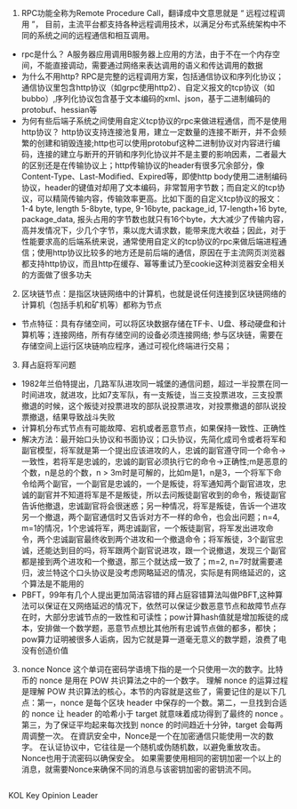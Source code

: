 <!--
 * @Author: yuzihan yuzihanyuzihan@163.com
 * @Date: 2022-06-09 18:01:22
 * @LastEditors: yuzihan yuzihanyuzihan@163.com
 * @LastEditTime: 2022-06-09 22:26:34
 * @FilePath: /fe_interview/web3/区块链.md
 * @Description: 这是默认设置,请设置`customMade`, 打开koroFileHeader查看配置 进行设置: https://github.com/OBKoro1/koro1FileHeader/wiki/%E9%85%8D%E7%BD%AE
-->
1. RPC功能全称为Remote Procedure Call，翻译成中文意思就是 “ 远程过程调用 ”， 目前，主流平台都支持各种远程调用技术，以满足分布式系统架构中不同的系统之间的远程通信和相互调用。
- rpc是什么？
A服务器应用调用B服务器上应用的方法，由于不在一个内存空间，不能直接调动，需要通过网络来表达调用的语义和传达调用的数据
- 为什么不用http?
RPC是完整的远程调用方案，包括通信协议和序列化协议；通信协议里包含http协议（如grpc使用http2）、自定义报文的tcp协议（如bubbo）,序列化协议包含基于文本编码的xml、json，基于二进制编码的protobuf、hessian等
- 为何有些后端子系统之间使用自定义tcp协议的rpc来做进程通信，而不是使用http协议？
http协议支持连接池复用，建立一定数量的连接不断开，并不会频繁的创建和销毁连接;http也可以使用protobuf这种二进制协议对内容进行编码，连接的建立与断开的开销和序列化协议并不是主要的影响因素，二者最大的区别还是在传输协议上；http传输协议的header有很多冗余部分，像Content-Type、Last-Modified、Expired等，即使http body使用二进制编码协议，header的键值对却用了文本编码，非常暂用字节数；而自定义的tcp协议，可以精简传输内容，传输效率更高。比如下面的自定义tcp协议的报文：1-4 byte, length 5-8byte, type, 9-16byte, package_id, 17-length+16 byte, package_data, 报头占用的字节数也就只有16个byte，大大减少了传输内容，高并发情况下，少几个字节，乘以庞大请求数，能带来庞大收益；因此，对于性能要求高的后端系统来说，通常使用自定义的tcp协议的rpc来做后端进程通信；使用http协议比较多的地方还是前后端的通信，原因在于主流网页浏览器都支持http协议，而且http在缓存、幂等重试乃至cookie这种浏览器安全相关的方面做了很多功夫

2. 区块链节点：是指区块链网络中的计算机，也就是说任何连接到区块链网络的计算机（包括手机和矿机等）都称为节点
- 节点特征：具有存储空间，可以将区块数据存储在TF卡、U盘、移动硬盘和计算机等；连接网络，所有存储空间的设备必须连接网络; 参与区块链，需要在存储空间上运行区块链响应程序，通过可视化终端进行交易；

3. 拜占庭将军问题
- 1982年兰伯特提出，几路军队进攻同一城堡的通信问题，超过一半投票在同一时间进攻，就进攻，比如7支军队，有一支叛徒，当三支投票进攻，三支投票撤退的时候，这个叛徒对投票进攻的部队说投票进攻，对投票撤退的部队说投票撤退，结果导致战斗失败
- 计算机分布式节点有可能故障、宕机或者恶意节点，如果保持一致性、正确性
- 解决方法：最开始口头协议和书面协议；口头协议，先简化成司令或者将军和副官模型，将军就是第一个提出应该进攻的人，忠诚的副官遵守同一个命令->一致性，若将军是忠诚的，忠诚的副官必须执行它的命令->正确性;m是恶意的个数，n是总的个数，n > 3m时是可解的，比如m是1，n是3，一个将军下命令给两个副官，一个副官是忠诚的，一个是叛徒，将军通知两个副官进攻，忠诚的副官并不知道将军是不是叛徒，所以去问叛徒副官收到的命令，叛徒副官告诉他撤退，忠诚副官将会很迷惑；另一种情况，将军是叛徒，告诉一个进攻另一个撤退，两个副官通信时又告诉对方不一样的命令，也会出问题；n=4, m=1的情况，1个忠诚将军，两忠诚副官，一个叛徒副官，将军发出进攻命令，两个忠诚副官最终收到两个进攻和一个撤退命令；将军叛徒，3个副官忠诚，还能达到目的吗，将军跟两个副官说进攻，跟一个说撤退，发现三个副官都是接到两个进攻和一个撤退，那三个就达成一致了；m=2, n=7时就需要递归，波兰特这个口头协议是没考虑网略延迟的情况，实际是有网络延迟的，这个算法是不能用的
- PBFT，99年有几个人提出更加简洁容错的拜占庭容错算法叫做PBFT,这种算法可以保证在又网络延迟的情况下，依然可以保证少数恶意节点和故障节点存在时，大部分忠诚节点的一致性和可读性；pow计算hash值就是增加叛徒的成本，安排做一个数学题，恶意节点想比其他所有忠诚节点做的都多，都快；pow算力证明被很多人诟病，因为它就是算一道毫无意义的数学题，浪费了电没有创造价值

3. nonce
Nonce 这个单词在密码学语境下指的是一个只使用一次的数字。比特币的 nonce 是用在 POW 共识算法之中的一个数字。
理解 nonce 的运算过程是理解 POW 共识算法的核心，本节的内容就是这些了，需要记住的是以下几点：第一，nonce 是每个区块 header 中保存的一个数。第二，一旦找到合适的 nonce 让 header 的哈希小于 target 就意味着成功得到了最终的 nonce 。第三，为了保证平均起来每次找到 nonce 的时间趋近十分钟，target 会每两周调整一次。
在資訊安全中，Nonce是一个在加密通信只能使用一次的数字。 在认证协议中，它往往是一个随机或伪随机数，以避免重放攻击。 Nonce也用于流密码以确保安全。 如果需要使用相同的密钥加密一个以上的消息，就需要Nonce来确保不同的消息与该密钥加密的密钥流不同。
> 
## 
KOL Key Opinion Leader
